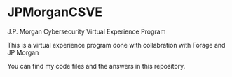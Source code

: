 # JPMorganCSVE

J.P. Morgan Cybersecurity Virtual Experience Program

This is a virtual experience program done with collabration with Forage and JP Morgan

You can find my code files and the answers in this repository.
